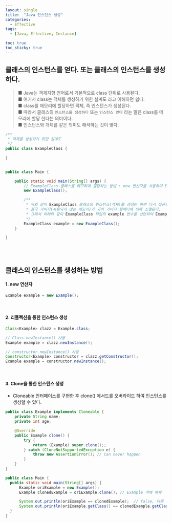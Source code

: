 ```yaml
---
layout: single
title:  "Java 인스턴스 생성"
categories:
  - Effective
tags:
  - [Java, Effective, Instance]

toc: true
toc_sticky: true
---
```



## 클래스의 인스턴스를 얻다. 또는 클래스의 인스턴스를 생성하다.
>■ Java는 객체지향 언어로서 기본적으로 class 단위로 사용된다.    
>■ 여기서 class는 객체를 생성하기 위한 설계도 라고 이해하면 쉽다.  
>■ class를 메모리에 할당하면 객체, 즉 인스턴스가 생성된다.  
>■ 따라서 클래스의 `인스턴스를 생성하다` 또는 `인스턴스 얻다` 라는 말은 class를 메모리에 할당 한다는 의미이다.  
>■ 인스턴스와 개체를 같은 의미도 해석하는 것이 맞다.

```java
/**
 * 객체를 생성하기 위한 설계도 
 */
public class ExampleClass {
  
}


public class Main {

    public static void main(String[] args) {
        // ExampleClass 클래스를 메모리에 할당하는 방법 : new 연산자를 사용하여 ExampleClass의 기본 생성자를 호출한다.
        new ExampleClass();

        /**
         * 위와 같이 ExampleClass 클래스의 인스턴스(객체)를 생성만 하면 다시 접근할 수 없다.
         * 결국 가비지(사용되지 않는 메모리)가 되어 가비지 컬렉터에 의해 소멸된다. 
         * 그래서 아래와 같이 ExampleClass 타입의 example 변수를 선언하여 ExampleClass 클래스의 인스턴스(객체)를 참조하게 한다.
         */ 
        ExampleClass example = new ExampleClass();
    }

}

```

<br><br>

## 클래스의 인스턴스를 생성하는 방법
#### 1. new 연산자  
```java
Example example = new Example();
```

<br>

#### 2. 리플렉션을 통한 인스턴스 생성  

```java
Class<Example> clazz = Example.class;

// Class.newInstance() 사용
Example example = clazz.newInstance();  

// constructor.newInstance() 사용
Constructor<Example> constructor = clazz.getConstructor();
Example example = constructor.newInstance();

```

<br>

#### 3. Clone을 통한 인스턴스 생성
- Cloneable 인터페이스를 구현한 후 clone() 메서드를 오버라이드 하여 인스턴스를 생성할 수 있다.

```java
public class Example implements Cloneable {
    private String name;
    private int age;

    @Override
    public Example clone() {
        try {
            return (Example) super.clone();;
        } catch (CloneNotSupportedException e) {
            throw new AssertionError(); // Can never happen
        }
    }
}

public class Main {
  public static void main(String[] args) {
      Example oriExample = new Example();
      Example clonedExample = oriExample.clone(); // Example 객체 복제

      System.out.println(oriExample == clonedExample);  // false, 다른 객체임
      System.out.println(oriExample.getClass() == clonedExample.getClass()); // true, 같은 클래스 타입임
  }
}
```
